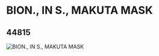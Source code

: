 # BION., IN S., MAKUTA MASK
## 44815
![BION., IN S., MAKUTA MASK](https://lc-www-live-s.legocdn.com/media/bricks/5/2/4200789.jpg)